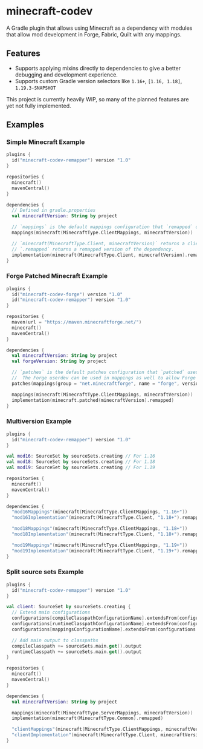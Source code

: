 # minecraft-codev
A Gradle plugin that allows using Minecraft as a dependency with modules that allow mod development in Forge, Fabric, Quilt with any mappings.

## Features
- Supports applying mixins directly to dependencies to give a better debugging and development experience.
- Supports custom Gradle version selectors like `1.16+`, `[1.16, 1.18]`, `1.19.3-SNAPSHOT`

This project is currently heavily WIP, so many of the planned features are yet not fully implemented.

## Examples

### Simple Minecraft Example
```kotlin
plugins {
  id("minecraft-codev-remapper") version "1.0"
}

repositories {
  minecraft()
  mavenCentral()
}

dependencies {
  // Defined in gradle.properties
  val minecraftVersion: String by project

  // `mappings` is the default mappings configuration that `remapped` uses.
  mappings(minecraft(MinecraftType.ClientMappings, minecraftVersion))

  // `minecraft(MinecraftType.Client, minecraftVersion)` returns a client Jar, which transitively includes a common Jar.
  // `.remapped` returns a remapped version of the dependency.
  implementation(minecraft(MinecraftType.Client, minecraftVersion).remapped)
}
```

### Forge Patched Minecraft Example
```kotlin
plugins {
  id("minecraft-codev-forge") version "1.0"
  id("minecraft-codev-remapper") version "1.0"
}

repositories {
  maven(url = "https://maven.minecraftforge.net/")
  minecraft()
  mavenCentral()
}

dependencies {
  val minecraftVersion: String by project
  val forgeVersion: String by project

  // `patches` is the default patches configuration that `patched` uses.
  //  The Forge userdev can be used in mappings as well to allow Forge's srg mappings to be applied.
  patches(mappings(group = "net.minecraftforge", name = "forge", version = "$minecraftVersion-$forgeVersion", classifier = "userdev"))

  mappings(minecraft(MinecraftType.ClientMappings, minecraftVersion))
  implementation(minecraft.patched(minecraftVersion).remapped)
}
```

### Multiversion Example
```kotlin
plugins {
  id("minecraft-codev-remapper") version "1.0"
}

val mod16: SourceSet by sourceSets.creating // For 1.16
val mod18: SourceSet by sourceSets.creating // For 1.18
val mod19: SourceSet by sourceSets.creating // For 1.19

repositories {
  minecraft()
  mavenCentral()
}

dependencies {
  "mod16Mappings"(minecraft(MinecraftType.ClientMappings, "1.16+"))
  "mod16Implementation"(minecraft(MinecraftType.Client, "1.18+").remapped(mappingsConfiguration = "mod16Mappings"))

  "mod18Mappings"(minecraft(MinecraftType.ClientMappings, "1.18+"))
  "mod18Implementation"(minecraft(MinecraftType.Client, "1.18+").remapped(mappingsConfiguration = "mod18Mappings"))

  "mod19Mappings"(minecraft(MinecraftType.ClientMappings, "1.19+"))
  "mod19Implementation"(minecraft(MinecraftType.Client, "1.19+").remapped(mappingsConfiguration = "mod19Mappings"))
}
```

### Split source sets Example
```kotlin
plugins {
  id("minecraft-codev-remapper") version "1.0"
}

val client: SourceSet by sourceSets.creating {
  // Extend main configurations
  configurations[compileClasspathConfigurationName].extendsFrom(configurations.compileClasspath)
  configurations[runtimeClasspathConfigurationName].extendsFrom(configurations.runtimeClasspath)
  configurations[mappingsConfigurationName].extendsFrom(configurations.mappings)

  // Add main output to classpaths
  compileClasspath += sourceSets.main.get().output
  runtimeClasspath += sourceSets.main.get().output
}

repositories {
  minecraft()
  mavenCentral()
}

dependencies {
  val minecraftVersion: String by project

  mappings(minecraft(MinecraftType.ServerMappings, minecraftVersion))
  implementation(minecraft(MinecraftType.Common).remapped)

  "clientMappings"(minecraft(MinecraftType.ClientMappings, minecraftVersion))
  "clientImplementation"(minecraft(MinecraftType.Client, minecraftVersion).remapped(mappingsConfiguration = "clientMappings"))
}
```
